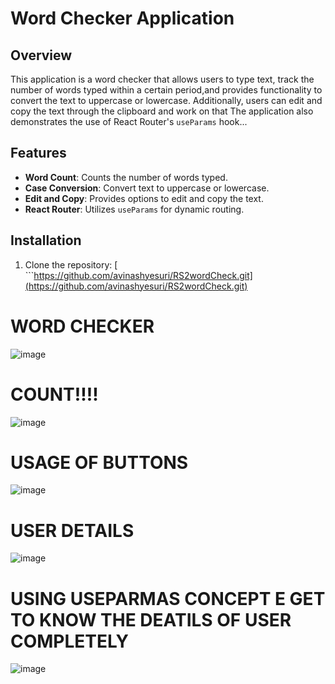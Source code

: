 # Word Checker Application

## Overview

This application is a word checker that allows users to type text, track the number of words typed within a certain period,and provides functionality to convert the text to uppercase or lowercase. Additionally, users can edit and copy the text through the clipboard and work on that
The application also demonstrates the use of React Router's `useParams` hook...

## Features


- **Word Count**: Counts the number of words typed.
- **Case Conversion**: Convert text to uppercase or lowercase.
- **Edit and Copy**: Provides options to edit and copy the text.
- **React Router**: Utilizes `useParams` for dynamic routing.

## Installation

1. Clone the repository:
 [  ```https://github.com/avinashyesuri/RS2wordCheck.git](https://github.com/avinashyesuri/RS2wordCheck.git)


# WORD CHECKER 
![image](https://github.com/user-attachments/assets/04198c42-f400-47eb-9cc0-2ad736af91d7)
# COUNT!!!!
![image](https://github.com/user-attachments/assets/5bef830d-1b8d-49ef-bb9b-1d6df69a3aa7)
# USAGE OF BUTTONS
![image](https://github.com/user-attachments/assets/085293bb-358b-42f1-88c7-d604a32bdbe0)
# USER DETAILS
![image](https://github.com/user-attachments/assets/00c1f7e8-3d52-4e6a-8963-b29d0b13505d)
# USING USEPARMAS CONCEPT E GET TO KNOW THE DEATILS OF USER COMPLETELY
![image](https://github.com/user-attachments/assets/f8ac62b5-3592-47ee-bd97-7ad339215b8d)
